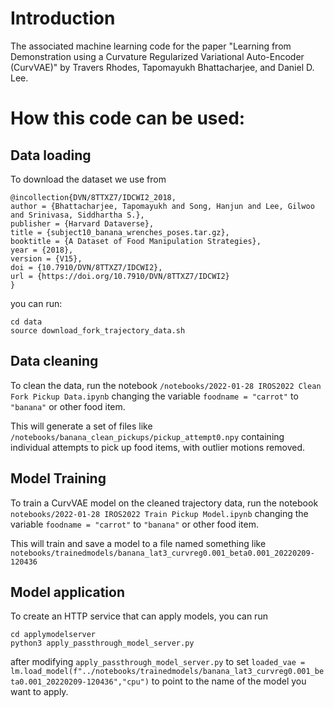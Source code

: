 # Introduction
The associated machine learning code for the paper "Learning from Demonstration using a Curvature Regularized
Variational Auto-Encoder (CurvVAE)" by Travers Rhodes, Tapomayukh Bhattacharjee, and Daniel D. Lee.


# How this code can be used:
## Data loading
To download the dataset we use from
```
@incollection{DVN/8TTXZ7/IDCWI2_2018,
author = {Bhattacharjee, Tapomayukh and Song, Hanjun and Lee, Gilwoo and Srinivasa, Siddhartha S.},
publisher = {Harvard Dataverse},
title = {subject10_banana_wrenches_poses.tar.gz},
booktitle = {A Dataset of Food Manipulation Strategies},
year = {2018},
version = {V15},
doi = {10.7910/DVN/8TTXZ7/IDCWI2},
url = {https://doi.org/10.7910/DVN/8TTXZ7/IDCWI2}
}
```
you can run:
```
cd data
source download_fork_trajectory_data.sh
```
## Data cleaning
To clean the data, run the notebook `/notebooks/2022-01-28 IROS2022 Clean Fork Pickup Data.ipynb`
changing the variable `foodname = "carrot"` to `"banana"` or other food item.

This will generate a set of files like `/notebooks/banana_clean_pickups/pickup_attempt0.npy` containing individual attempts to pick up food items, with outlier motions removed.

## Model Training
To train a CurvVAE model on the cleaned trajectory data, run the notebook `notebooks/2022-01-28 IROS2022 Train Pickup Model.ipynb`
changing the variable `foodname = "carrot"` to `"banana"` or other food item.

This will train and save a model to a file named something like `notebooks/trainedmodels/banana_lat3_curvreg0.001_beta0.001_20220209-120436`

## Model application
To create an HTTP service that can apply models, you can run
```
cd applymodelserver
python3 apply_passthrough_model_server.py
```
after modifying `apply_passthrough_model_server.py` to set `loaded_vae = lm.load_model(f"../notebooks/trainedmodels/banana_lat3_curvreg0.001_beta0.001_20220209-120436","cpu")` to point to the name of the model you want to apply.
